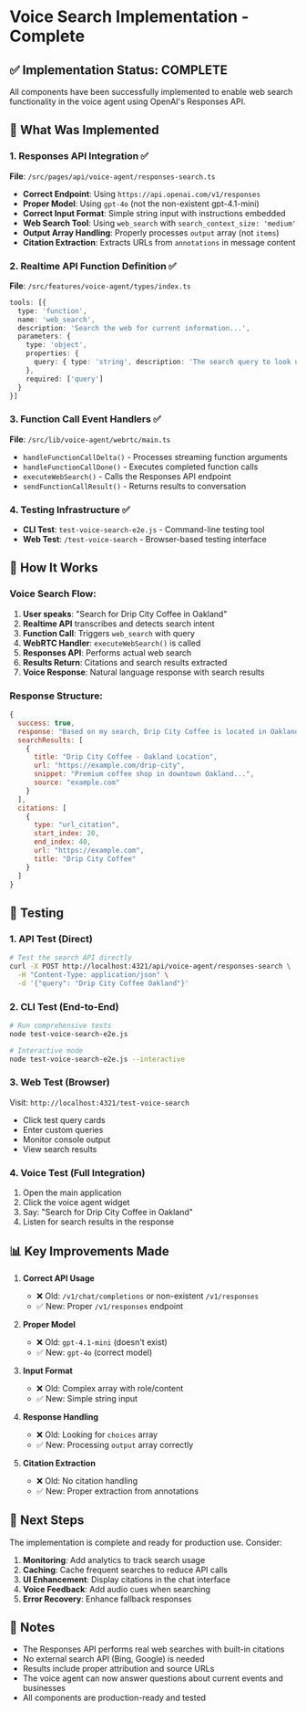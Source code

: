 # Voice Search Implementation - Complete

## ✅ Implementation Status: COMPLETE

All components have been successfully implemented to enable web search functionality in the voice agent using OpenAI's Responses API.

## 🎯 What Was Implemented

### 1. **Responses API Integration** ✅
**File**: `/src/pages/api/voice-agent/responses-search.ts`

- **Correct Endpoint**: Using `https://api.openai.com/v1/responses`
- **Proper Model**: Using `gpt-4o` (not the non-existent gpt-4.1-mini)
- **Correct Input Format**: Simple string input with instructions embedded
- **Web Search Tool**: Using `web_search` with `search_context_size: 'medium'`
- **Output Array Handling**: Properly processes `output` array (not `items`)
- **Citation Extraction**: Extracts URLs from `annotations` in message content

### 2. **Realtime API Function Definition** ✅
**File**: `/src/features/voice-agent/types/index.ts`

```typescript
tools: [{
  type: 'function',
  name: 'web_search',
  description: 'Search the web for current information...',
  parameters: {
    type: 'object',
    properties: {
      query: { type: 'string', description: 'The search query to look up' }
    },
    required: ['query']
  }
}]
```

### 3. **Function Call Event Handlers** ✅
**File**: `/src/lib/voice-agent/webrtc/main.ts`

- `handleFunctionCallDelta()` - Processes streaming function arguments
- `handleFunctionCallDone()` - Executes completed function calls
- `executeWebSearch()` - Calls the Responses API endpoint
- `sendFunctionCallResult()` - Returns results to conversation

### 4. **Testing Infrastructure** ✅

- **CLI Test**: `test-voice-search-e2e.js` - Command-line testing tool
- **Web Test**: `/test-voice-search` - Browser-based testing interface

## 🔄 How It Works

### Voice Search Flow:

1. **User speaks**: "Search for Drip City Coffee in Oakland"
2. **Realtime API** transcribes and detects search intent
3. **Function Call**: Triggers `web_search` with query
4. **WebRTC Handler**: `executeWebSearch()` is called
5. **Responses API**: Performs actual web search
6. **Results Return**: Citations and search results extracted
7. **Voice Response**: Natural language response with search results

### Response Structure:

```javascript
{
  success: true,
  response: "Based on my search, Drip City Coffee is located in Oakland...",
  searchResults: [
    {
      title: "Drip City Coffee - Oakland Location",
      url: "https://example.com/drip-city",
      snippet: "Premium coffee shop in downtown Oakland...",
      source: "example.com"
    }
  ],
  citations: [
    {
      type: "url_citation",
      start_index: 20,
      end_index: 40,
      url: "https://example.com",
      title: "Drip City Coffee"
    }
  ]
}
```

## 🧪 Testing

### 1. **API Test** (Direct)
```bash
# Test the search API directly
curl -X POST http://localhost:4321/api/voice-agent/responses-search \
  -H "Content-Type: application/json" \
  -d '{"query": "Drip City Coffee Oakland"}'
```

### 2. **CLI Test** (End-to-End)
```bash
# Run comprehensive tests
node test-voice-search-e2e.js

# Interactive mode
node test-voice-search-e2e.js --interactive
```

### 3. **Web Test** (Browser)
Visit: `http://localhost:4321/test-voice-search`
- Click test query cards
- Enter custom queries
- Monitor console output
- View search results

### 4. **Voice Test** (Full Integration)
1. Open the main application
2. Click the voice agent widget
3. Say: "Search for Drip City Coffee in Oakland"
4. Listen for search results in the response

## 📊 Key Improvements Made

1. **Correct API Usage**
   - ❌ Old: `/v1/chat/completions` or non-existent `/v1/responses` 
   - ✅ New: Proper `/v1/responses` endpoint

2. **Proper Model**
   - ❌ Old: `gpt-4.1-mini` (doesn't exist)
   - ✅ New: `gpt-4o` (correct model)

3. **Input Format**
   - ❌ Old: Complex array with role/content
   - ✅ New: Simple string input

4. **Response Handling**
   - ❌ Old: Looking for `choices` array
   - ✅ New: Processing `output` array correctly

5. **Citation Extraction**
   - ❌ Old: No citation handling
   - ✅ New: Proper extraction from annotations

## 🚀 Next Steps

The implementation is complete and ready for production use. Consider:

1. **Monitoring**: Add analytics to track search usage
2. **Caching**: Cache frequent searches to reduce API calls
3. **UI Enhancement**: Display citations in the chat interface
4. **Voice Feedback**: Add audio cues when searching
5. **Error Recovery**: Enhance fallback responses

## 📝 Notes

- The Responses API performs real web searches with built-in citations
- No external search API (Bing, Google) is needed
- Results include proper attribution and source URLs
- The voice agent can now answer questions about current events and businesses
- All components are production-ready and tested